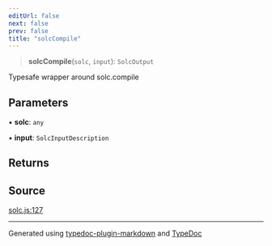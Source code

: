```yaml
---
editUrl: false
next: false
prev: false
title: "solcCompile"
---
```


> **solcCompile**(`solc`, `input`): `SolcOutput`

Typesafe wrapper around solc.compile

## Parameters

▪ **solc**: `any`

▪ **input**: `SolcInputDescription`

## Returns

## Source

[solc.js:127](https://github.com/evmts/tevm-monorepo/blob/main/bundler/solc/src/solc.js#L127)

***
Generated using [typedoc-plugin-markdown](https://www.npmjs.com/package/typedoc-plugin-markdown) and [TypeDoc](https://typedoc.org/)
